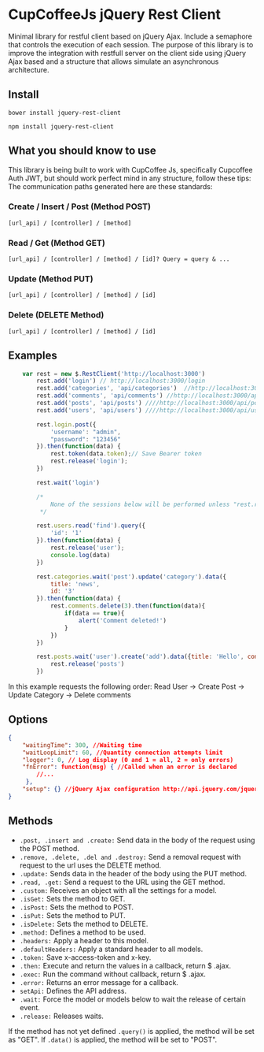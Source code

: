 # CupCoffeeJs jQuery Rest Client

Minimal library for restful client based on jQuery Ajax. Include a semaphore that controls the execution of each session. The purpose of this library is to improve the integration with restfull server on the client side using jQuery Ajax based and a structure that allows simulate an asynchronous architecture.

## Install
`bower install jquery-rest-client`

`npm install jquery-rest-client`

## What you should know to use

This library is being built to work with CupCoffee Js, specifically Cupcoffee Auth JWT, but should work perfect mind in any structure, follow these tips: The communication paths generated here are these standards:

### Create / Insert / Post (Method POST)

`[url_api] / [controller] / [method]`

### Read / Get (Method GET)

`[url_api] / [controller] / [method] / [id]? Query = query & ...`

### Update (Method PUT)

`[url_api] / [controller] / [method] / [id]`

### Delete (DELETE Method)

`[url_api] / [controller] / [method] / [id]`

## Examples

```javascript
    var rest = new $.RestClient('http://localhost:3000')
        rest.add('login') // http://localhost:3000/login
        rest.add('categories', 'api/categories')  //http://localhost:3000/api/categories
        rest.add('comments', 'api/comments') //http://localhost:3000/api/comments
        rest.add('posts', 'api/posts') ////http://localhost:3000/api/posts
        rest.add('users', 'api/users') ////http://localhost:3000/api/users

        rest.login.post({
            'username': "admin",
            "password": "123456"
        }).then(function(data) {
            rest.token(data.token);// Save Bearer token
            rest.release('login');
        })

        rest.wait('login')

        /*
            None of the sessions below will be performed unless "rest.release ('login')" is executed.
         */

        rest.users.read('find').query({
            'id': '1'
        }).then(function(data) {
            rest.release('user');
            console.log(data)
        })

        rest.categories.wait('post').update('category').data({
            title: 'news',
            id: '3'
        }).then(function(data) {
            rest.comments.delete(3).then(function(data){
                if(data == true){
                    alert('Comment deleted!')
                }
            })
        })

        rest.posts.wait('user').create('add').data({title: 'Hello', content: "Word!"}).then(function(data) {
            rest.release('posts')
        })
```
In this example requests the following order: Read User -> Create Post -> Update Category -> Delete comments

## Options

```json
{
    "waitingTime": 300, //Waiting time
    "waitLoopLimit": 60, //Quantity connection attempts limit
    "logger": 0, // Log display (0 and 1 = all, 2 = only errors)
    "fnError": function(msg) { //Called when an error is declared
        //...
     },
    "setup": {} //jQuery Ajax configuration http://api.jquery.com/jquery.ajax/
}
```

## Methods

- `.post, .insert and .create:` Send data in the body of the request using the POST method.
- `.remove, .delete, .del and .destroy:` Send a removal request with request to the url uses the DELETE method.
- `.update:` Sends data in the header of the body using the PUT method.
- `.read, .get:` Send a request to the URL using the GET method.
- `.custom:` Receives an object with all the settings for a model.
- `.isGet:` Sets the method to GET.
- `.isPost:` Sets the method to POST.
- `.isPut:` Sets the method to PUT.
- `.isDelete:` Sets the method to DELETE.
- `.method:` Defines a method to be used.
- `.headers:` Apply a header to this model.
- `.defaultHeaders:` Apply a standard header to all models.
- `.token:` Save x-access-token and x-key.
- `.then:` Execute and return the values in a callback, return $ .ajax.
- `.exec:` Run the command without callback, return $ .ajax.
- `.error:` Returns an error message for a callback.
- `setApi:` Defines the API address.
- `.wait:` Force the model or models below to wait the release of certain event.
- `.release:` Releases waits.

If the method has not yet defined `.query()` is applied, the method will be set as "GET". If `.data()` is applied, the method will be set to "POST".
